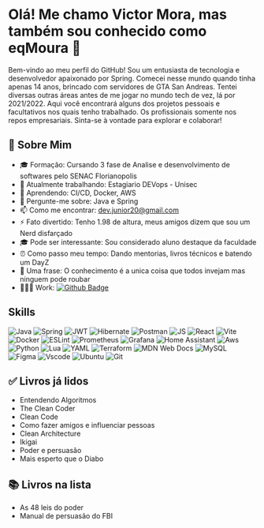 # Olá! Me chamo Victor Mora, mas também sou conhecido como eqMoura 👋

Bem-vindo ao meu perfil do GitHub! Sou um entusiasta de tecnologia e desenvolvedor apaixonado por Spring. Comecei nesse mundo quando tinha apenas 14 anos, brincado com servidores de GTA San Andreas. Tentei diversas outras áreas antes de me jogar no mundo tech de vez, lá por 2021/2022. Aqui você encontrará alguns dos projetos pessoais e facultativos nos quais tenho trabalhado. Os profissionais somente nos repos empresariais. Sinta-se à vontade para explorar e colaborar!

## 🚀 Sobre Mim
- 🎓 Formação: Cursando 3 fase de Analise e desenvolvimento de softwares pelo SENAC Florianopolis
- 💼 Atualmente trabalhando: Estagiario DEVops - Unisec
- 🌱 Aprendendo: CI/CD, Docker, AWS
- 💬 Pergunte-me sobre: Java e Spring
- 📫 Como me encontrar: dev.junior20@gmail.com
- ⚡ Fato divertido: Tenho 1.98 de altura, meus amigos dizem que sou um Nerd disfarçado
- 🎓 Pode ser interessante: Sou considerado aluno destaque da faculdade
- ⏰ Como passo meu tempo: Dando mentorias, livros técnicos e batendo um DayZ
- 🧠 Uma frase: O conhecimento é a unica coisa que todos invejam mas ninguem pode roubar
- 👨🏻‍💻 Work: [![Github Badge](https://img.shields.io/badge/-unisec-6633cc?style=flat-square&logo=Github&logoColor=white&link=http://github.com/unisec)](http://github.com/unisec) 

## Skills
![Java](https://img.shields.io/badge/Java-ED8B00?style=for-the-badge&logo=java&logoColor=white)
![Spring](https://img.shields.io/badge/Spring-6DB33F?style=for-the-badge&logo=spring&logoColor=white)
![JWT](https://img.shields.io/badge/JWT-black?style=for-the-badge&logo=JSON%20web%20tokens)
![Hibernate](https://img.shields.io/badge/Hibernate-59666C?style=for-the-badge&logo=Hibernate&logoColor=white)
![Postman](https://img.shields.io/badge/Postman-FF6C37?style=for-the-badge&logo=postman&logoColor=white)
![JS](https://img.shields.io/badge/JavaScript-F7DF1E?style=for-the-badge&logo=javascript&logoColor=black) 
![React](https://img.shields.io/badge/React-20232A?style=for-the-badge&logo=react&logoColor=61DAFB) 
![Vite](https://img.shields.io/badge/vite-%23646CFF.svg?style=for-the-badge&logo=vite&logoColor=white) 
![Docker](https://img.shields.io/badge/docker-%230db7ed.svg?style=for-the-badge&logo=docker&logoColor=white)
![ESLint](https://img.shields.io/badge/ESLint-4B3263?style=for-the-badge&logo=eslint&logoColor=white)
![Prometheus](https://img.shields.io/badge/Prometheus-E6522C?style=for-the-badge&logo=Prometheus&logoColor=white)
![Grafana](https://img.shields.io/badge/grafana-%23F46800.svg?style=for-the-badge&logo=grafana&logoColor=white)
![Home Assistant](https://img.shields.io/badge/home%20assistant-%2341BDF5.svg?style=for-the-badge&logo=home-assistant&logoColor=white)
![Aws](https://img.shields.io/badge/Amazon_AWS-232F3E?style=for-the-badge&logo=amazon-aws&logoColor=white) 
![Python](https://img.shields.io/badge/Python-3776AB?style=for-the-badge&logo=python&logoColor=white) 
![Lua](https://img.shields.io/badge/lua-%232C2D72.svg?style=for-the-badge&logo=lua&logoColor=white)
![YAML](https://img.shields.io/badge/yaml-%23ffffff.svg?style=for-the-badge&logo=yaml&logoColor=151515)
![Terraform](https://img.shields.io/badge/terraform-%235835CC.svg?style=for-the-badge&logo=terraform&logoColor=white)
![MDN Web Docs](https://img.shields.io/badge/MDN_Web_Docs-black?style=for-the-badge&logo=mdnwebdocs&logoColor=white)
![MySQL](https://img.shields.io/badge/mysql-4479A1.svg?style=for-the-badge&logo=mysql&logoColor=white) 
![Figma](https://img.shields.io/badge/figma-%23F24E1E.svg?style=for-the-badge&logo=figma&logoColor=white) 
![Vscode](https://img.shields.io/badge/Visual_Studio_Code-0078D4?style=for-the-badge&logo=visual%20studio%20code&logoColor=white) 
![Ubuntu](https://img.shields.io/badge/Ubuntu-E95420?style=for-the-badge&logo=ubuntu&logoColor=white) 
![Git](https://img.shields.io/badge/-%20%20%20GIT-grey?style=for-the-badge&logo=git)

## ✅ Livros já lidos
- Entendendo Algoritmos
- The Clean Coder
- Clean Code
- Como fazer amigos e influenciar pessoas
- Clean Architecture
- Ikigai
- Poder e persuasão
- Mais esperto que o Diabo

## 📚 Livros na lista
- As 48 leis do poder
- Manual de persuasão do FBI

